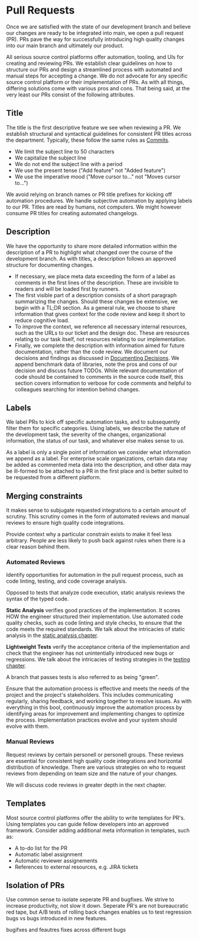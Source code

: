 # Pull Requests

Once we are satisfied with the state of our development branch and believe our changes are ready to be integrated into main, we open a pull request (PR). PRs pave the way for successfully introducing high quality changes into our main branch and ultimately our product.

All serious source control platforms offer automation, tooling, and UIs for creating and reviewing PRs. We establish clear guidelines on how to structure our PRs and design a streamlined process with automated and manual steps for accepting a change. We do not advocate for any specific source control platform or their implementation of PRs. As with all things, differing solutions come with various pros and cons. That being said, at the very least our PRs consist of the following attributes.

## Title

The title is the first descriptive feature we see when reviewing a PR. We establish structural and syntactical guidelines for consistent PR titles across the department. Typically, these follow the same rules as [Commits](./commits.md).

- We limit the subject line to 50 characters
- We capitalize the subject line
- We do not end the subject line with a period
- We use the present tense ("Add feature" not "Added feature")
- We use the imperative mood ("Move cursor to…" not "Moves cursor to…")

We avoid relying on branch names or PR title prefixes for kicking off automation procedures. We handle subjective automation by applying labels to our PR. Titles are read by humans, not computers. We might however consume PR titles for creating automated changelogs.

## Description

We have the opportunity to share more detailed information within the description of a PR to highlight what changed over the course of the development branch. As with titles, a description follows an approved structure for documenting changes.

- If necessary, we place meta data exceeding the form of a label as comments in the first lines of the description. These are invisible to readers and will be loaded first by runners.
- The first visible part of a description consists of a short paragraph summarizing the changes. Should these changes be extensive, we begin with a TL;DR section. As a general rule, we choose to share information that gives context for the code review and keep it short to reduce cognitive load.
- To improve the context, we reference all necessary internal resources, such as the URLs to our ticket and the design doc. These are resources relating to our task itself, not resources relating to our implementation.
- Finally, we complete the description with information aimed for future documentation, rather than the code review. We document our decisions and findings as discussed in [Documenting Decisions](). We append benchmark data of libraries, note the pros and cons of our decision and discuss future TODOs. While relevant documentation of code should be contained to comments in the source code itself, this section covers information to verbose for code comments and helpful to colleagues searching for intention behind changes.

## Labels

We label PRs to kick off specific automation tasks, and to subsequently filter them for specific categories. Using labels, we describe the nature of the development task, the severity of the changes, organizational information, the status of our task, and whatever else makes sense to us.

As a label is only a single point of information we consider what information we append as a label. For enterprise scale organizations, certain data may be added as commented meta data into the description, and other data may be ill-formed to be attached to a PR in the first place and is better suited to be requested from a different platform.

## Merging constraints

It makes sense to subjugate requested integrations to a certain amount of scrutiny. This scrutiny comes in the form of automated reviews and manual reviews to ensure high quality code integrations.

Provide context why a particular constrain exists to make it feel less arbitrary. People are less likely to push back against rules when there is a clear reason behind them.

### Automated Reviews

Identify opportunities for automation in the pull request process, such as code linting, testing, and code coverage analysis.

Opposed to tests that analyze code execution, static analysis reviews the syntax of the typed code.

**Static Analysis** verifies good practices of the implementation. It scores HOW the engineer structured their implementation. Use automated code quality checks, such as code linting and style checks, to ensure that the code meets the required standards. We talk about the intricacies of static analysis in the [static analysis chapter]().

**Lightweight Tests** verify the acceptance criteria of the implementation and check that the engineer has not unintentially introduced new bugs or regressions. We talk about the intricacies of testing strategies in the [testing chapter]().

A branch that passes tests is also referred to as being "green".

Ensure that the automation process is effective and meets the needs of the project and the project's stakeholders. This includes communicating regularly, sharing feedback, and working together to resolve issues. As with everything in this bool, continuously improve the automation process by identifying areas for improvement and implementing changes to optimize the process. Implementation practices evolve and your system should evolve with them.

### Manual Reviews

Request reviews by certain personell or personell groups. These reviews are essential for consistent high quality code integrations and horizontal distribution of knowledge. There are various strategies on who to request reviews from depending on team size and the nature of your changes.

We will discuss code reviews in greater depth in the next chapter.

## Templates

Most source control platforms offer the ability to write templates for PR's. Using templates you can guide fellow developers into an approved framework. Consider adding additional meta information in templates, such as:

- A to-do list for the PR
- Automatic label assignment
- Automatic reviewer assignements
- References to external resources, e.g. JIRA tickets

## Isolation of PRs

Use common sense to isolate seperate PR and bugfixes. We strive to increase productivity, not slow it down. Seperate PR's are not bureaucratic red tape, but A/B tests of rolling back changes enables us to test regression bugs vs bugs introduced in new features.

bugifxes and feautres
fixes across different bugs

